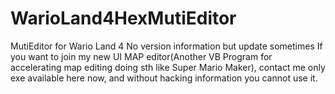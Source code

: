 # WarioLand4HexMutiEditor
MutiEditor for Wario Land 4
No version information but update sometimes
If you want to join my new UI MAP editor(Another VB Program for accelerating map editing doing sth like Super Mario Maker), contact me
only exe available here now, and without hacking information you cannot use it.
